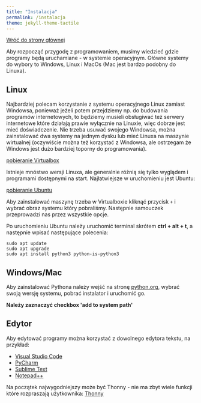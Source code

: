```yaml
---
title: "Instalacja"
permalink: /instalacja
theme: jekyll-theme-tactile
---
```


[Wróć do strony głównej](index.md)

Aby rozpocząć przygodę z programowaniem, musimy wiedzieć gdzie programy będą uruchamiane - w systemie operacyjnym. Główne systemy do wybory to Windows, Linux i MacOs (Mac jest bardzo podobny do Linuxa).

## Linux

Najbardziej polecam korzystanie z systemu operacyjnego Linux zamiast Windowsa, ponieważ jeżeli potem przejdziemy np. do budowania programów internetowych, to będziemy musieli obsługiwać też serwery internetowe które działają prawie wyłącznie na Linuxie, więc dobrze jest mieć doświadczenie. Nie trzeba usuwać swojego Windowsa, można zainstalować dwa systemy na jednym dysku lub mieć Linuxa na maszynie wirtualnej (oczywiście można też korzystać z Windowsa, ale ostrzegam że Windows jest dużo bardziej toporny do programowania).

[pobieranie Virtualbox](https://www.virtualbox.org/wiki/Downloads)

Istnieje mnóstwo wersji Linuxa, ale generalnie różnią się tylko wyglądem i programami dostępnymi na start. Najłatwiejsze w uruchomieniu jest Ubuntu:

[pobieranie Ubuntu](https://ubuntu.com/download)

Aby zainstalować maszynę trzeba w Virtualboxie kliknąć przycisk `+` i wybrać obraz systemu który pobraliśmy. Następnie samouczek przeprowadzi nas przez wszystkie opcje.

Po uruchomieniu Ubuntu należy uruchomić terminal skrótem **ctrl + alt + t**, a następnie wpisać następujące polecenia:

```shell
sudo apt update
sudo apt upgrade
sudo apt install python3 python-is-python3
```

## Windows/Mac

Aby zainstalować Pythona należy wejść na stronę [python.org](https://www.python.org/downloads/), wybrać swoją wersję systemu, pobrać instalator i uruchomić go.

**Należy zaznaczyć checkbox 'add to system path'**

## Edytor

Aby edytować programy można korzystać z dowolnego edytora tekstu, na przykład:

- [Visual Studio Code](https://code.visualstudio.com/)
- [PyCharm](https://www.jetbrains.com/pycharm/)
- [Sublime Text](https://www.sublimetext.com/)
- [Notepad++](https://notepad-plus-plus.org/)

Na początek najwygodniejszy może być Thonny - nie ma zbyt wiele funkcji które rozpraszają użytkownika:
[Thonny](https://thonny.org/)
